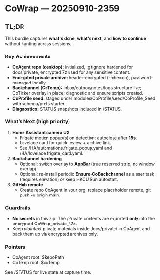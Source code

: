 # CoWrap — 20250910-2359

## TL;DR
This bundle captures **what's done**, **what's next**, and **how to continue** without hunting across sessions.

### Key Achievements
- **CoAgent repo (desktop):** initialized, .gitignore hardened for docs/private, encrypted 7z used for any sensitive content.
- **Encrypted private archive:** header-encrypted (-mhe=on), password-managed locally.
- **Backchannel (CoTemp):** inbox/outbox/notes/logs structure live; CoTicker overlay in place; diagnostic and ensure scripts created.
- **CoProfile seed:** staged under modules/CoProfile/seed/CoProfile_Seed with schema/prefs starter.
- **Diagnostics:** STATUS snapshots included in /STATUS.

### What’s Next (high priority)
1. **Home Assistant camera UX**
   - Frigate motion popup(s) on detection; autoclose after **15s**.
   - Lovelace card for quick review + archive link.
   - See /HA/automations.frigate_popup.yaml and /HA/lovelace.frigate_card.yaml.
2. **Backchannel hardening**
   - Optional: switch overlay to **AppBar** (true reserved strip, no window overlap).
   - Optional: re-install periodic **Ensure-CoBackchannel** as a user task (requires elevation) *or* keep HKCU Run autostart.
3. **GitHub remote**
   - Create repo CoAgent in your org, replace placeholder remote, git push -u origin main.

### Guardrails
- **No secrets** in this zip. The /Private contents are exported **only** into the encrypted CoWrap_private_*.7z.
- Keep *plaintext* private materials inside docs/private/ in CoAgent and back them up via encrypted archives only.

### Pointers
- CoAgent root: $RepoPath
- CoTemp root:  $coTemp

See /STATUS for live state at capture time.
